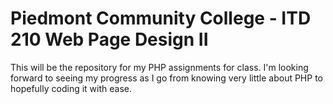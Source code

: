 # Piedmont Community College - ITD 210 Web Page Design II

This will be the repository for my PHP assignments for class. 
I'm looking forward to seeing my progress as I go from knowing very little about PHP to hopefully coding it with ease. 